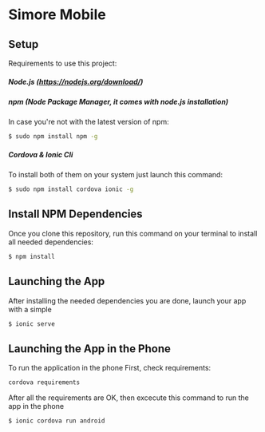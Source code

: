 # Simore Mobile #

## Setup

Requirements to use this project:

##### Node.js (https://nodejs.org/download/)

##### npm (Node Package Manager, it comes with node.js installation)
In case you're not with the latest version of npm:
```sh
$ sudo npm install npm -g
```

##### Cordova & Ionic Cli
To install both of them on your system just launch this command:
```sh
$ sudo npm install cordova ionic -g
```

## Install NPM Dependencies
Once you clone this repository, run this command on your terminal to install all needed dependencies:
```sh
$ npm install
```
## Launching the App
After installing the needed dependencies you are done, launch your app with a simple
```sh
$ ionic serve
```

## Launching the App in the Phone
To run the application in the phone
First, check requirements:

```sh
cordova requirements
```

After all the requirements are OK, then excecute this command to run the app in the phone
```sh
$ ionic cordova run android
```